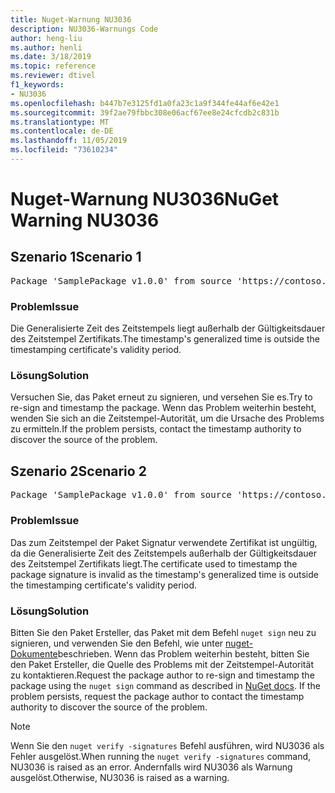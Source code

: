 ```yaml
---
title: Nuget-Warnung NU3036
description: NU3036-Warnungs Code
author: heng-liu
ms.author: henli
ms.date: 3/18/2019
ms.topic: reference
ms.reviewer: dtivel
f1_keywords:
- NU3036
ms.openlocfilehash: b447b7e3125fd1a0fa23c1a9f344fe44af6e42e1
ms.sourcegitcommit: 39f2ae79fbbc308e06acf67ee8e24cfcdb2c831b
ms.translationtype: MT
ms.contentlocale: de-DE
ms.lasthandoff: 11/05/2019
ms.locfileid: "73610234"
---
```

# <a name="nuget-warning-nu3036"></a><span data-ttu-id="b5377-103">Nuget-Warnung NU3036</span><span class="sxs-lookup"><span data-stu-id="b5377-103">NuGet Warning NU3036</span></span>

## <a name="scenario-1"></a><span data-ttu-id="b5377-104">Szenario 1</span><span class="sxs-lookup"><span data-stu-id="b5377-104">Scenario 1</span></span>

<pre>Package 'SamplePackage v1.0.0' from source 'https://contoso.com/index.json': The timestamp's generalized time is outside the timestamping certificate's validity period.</pre>

### <a name="issue"></a><span data-ttu-id="b5377-105">Problem</span><span class="sxs-lookup"><span data-stu-id="b5377-105">Issue</span></span>

<span data-ttu-id="b5377-106">Die Generalisierte Zeit des Zeitstempels liegt außerhalb der Gültigkeitsdauer des Zeitstempel Zertifikats.</span><span class="sxs-lookup"><span data-stu-id="b5377-106">The timestamp's generalized time is outside the timestamping certificate's validity period.</span></span>


### <a name="solution"></a><span data-ttu-id="b5377-107">Lösung</span><span class="sxs-lookup"><span data-stu-id="b5377-107">Solution</span></span>

<span data-ttu-id="b5377-108">Versuchen Sie, das Paket erneut zu signieren, und versehen Sie es.</span><span class="sxs-lookup"><span data-stu-id="b5377-108">Try to re-sign and timestamp the package.</span></span> <span data-ttu-id="b5377-109">Wenn das Problem weiterhin besteht, wenden Sie sich an die Zeitstempel-Autorität, um die Ursache des Problems zu ermitteln.</span><span class="sxs-lookup"><span data-stu-id="b5377-109">If the problem persists, contact the timestamp authority to discover the source of the problem.</span></span>



## <a name="scenario-2"></a><span data-ttu-id="b5377-110">Szenario 2</span><span class="sxs-lookup"><span data-stu-id="b5377-110">Scenario 2</span></span>

<pre>Package 'SamplePackage v1.0.0' from source 'https://contoso.com/index.json': The primary signature's timestamp's generalized time is outside the timestamping certificate's validity period.</pre>

### <a name="issue"></a><span data-ttu-id="b5377-111">Problem</span><span class="sxs-lookup"><span data-stu-id="b5377-111">Issue</span></span>

<span data-ttu-id="b5377-112">Das zum Zeitstempel der Paket Signatur verwendete Zertifikat ist ungültig, da die Generalisierte Zeit des Zeitstempels außerhalb der Gültigkeitsdauer des Zeitstempel Zertifikats liegt.</span><span class="sxs-lookup"><span data-stu-id="b5377-112">The certificate used to timestamp the package signature is invalid as the timestamp's generalized time is outside the timestamping certificate's validity period.</span></span>


### <a name="solution"></a><span data-ttu-id="b5377-113">Lösung</span><span class="sxs-lookup"><span data-stu-id="b5377-113">Solution</span></span>

<span data-ttu-id="b5377-114">Bitten Sie den Paket Ersteller, das Paket mit dem Befehl `nuget sign` neu zu signieren, und verwenden Sie den Befehl, wie unter [nuget-Dokumente](https://docs.microsoft.com/nuget/create-packages/sign-a-package)beschrieben. Wenn das Problem weiterhin besteht, bitten Sie den Paket Ersteller, die Quelle des Problems mit der Zeitstempel-Autorität zu kontaktieren.</span><span class="sxs-lookup"><span data-stu-id="b5377-114">Request the package author to re-sign and timestamp the package using the `nuget sign` command as described in [NuGet docs](https://docs.microsoft.com/nuget/create-packages/sign-a-package). If the problem persists, request the package author to contact the timestamp authority to discover the source of the problem.</span></span>


> [!Note]
> <span data-ttu-id="b5377-115">Wenn Sie den `nuget verify -signatures` Befehl ausführen, wird NU3036 als Fehler ausgelöst.</span><span class="sxs-lookup"><span data-stu-id="b5377-115">When running the `nuget verify -signatures` command, NU3036 is raised as an error.</span></span> <span data-ttu-id="b5377-116">Andernfalls wird NU3036 als Warnung ausgelöst.</span><span class="sxs-lookup"><span data-stu-id="b5377-116">Otherwise, NU3036 is raised as a warning.</span></span>